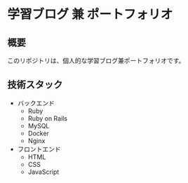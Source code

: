 # 学習ブログ 兼 ポートフォリオ

## 概要

このリポジトリは、個人的な学習ブログ兼ポートフォリオです。

## 技術スタック

- バックエンド
  - Ruby
  - Ruby on Rails
  - MySQL
  - Docker
  - Nginx
- フロントエンド
  - HTML
  - CSS
  - JavaScript
